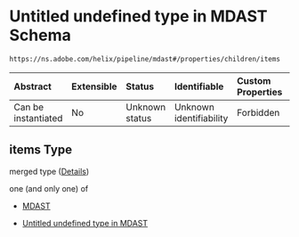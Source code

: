 # Untitled undefined type in MDAST Schema

```txt
https://ns.adobe.com/helix/pipeline/mdast#/properties/children/items
```



| Abstract            | Extensible | Status         | Identifiable            | Custom Properties | Additional Properties | Access Restrictions | Defined In                                                      |
| :------------------ | :--------- | :------------- | :---------------------- | :---------------- | :-------------------- | :------------------ | :-------------------------------------------------------------- |
| Can be instantiated | No         | Unknown status | Unknown identifiability | Forbidden         | Allowed               | none                | [mdast.schema.json\*](mdast.schema.json "open original schema") |

## items Type

merged type ([Details](mdast-properties-children-items.md))

one (and only one) of

*   [MDAST](content-properties-mdast.md "check type definition")

*   [Untitled undefined type in MDAST](section-definitions-section.md "check type definition")
